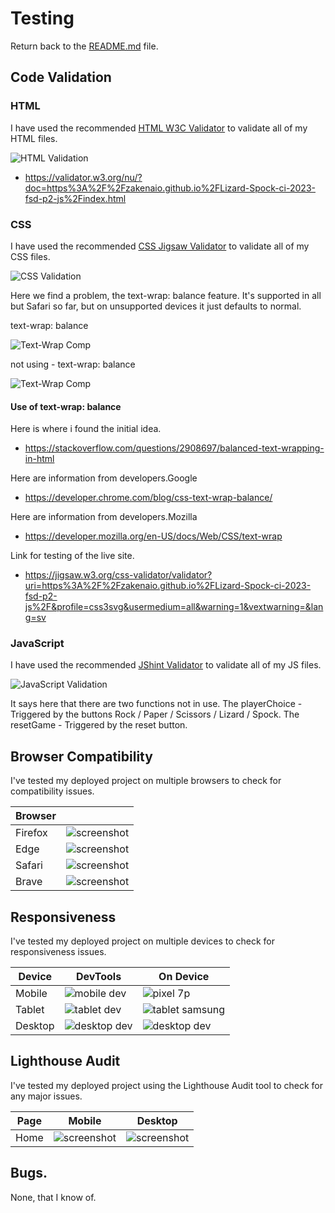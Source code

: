 # Testing

Return back to the [README.md](README.md) file.

## Code Validation

### HTML

I have used the recommended [HTML W3C Validator](https://validator.w3.org) to validate all of my HTML files.

![HTML Validation](documentation/test-w3html.png)

- https://validator.w3.org/nu/?doc=https%3A%2F%2Fzakenaio.github.io%2FLizard-Spock-ci-2023-fsd-p2-js%2Findex.html


### CSS

I have used the recommended [CSS Jigsaw Validator](https://jigsaw.w3.org/css-validator) to validate all of my CSS files.

![CSS Validation](documentation/test-w3css.png)

Here we find a problem, the text-wrap: balance feature. 
It's supported in all but Safari so far, but on unsupported devices 
it just defaults to normal. 

text-wrap: balance

![Text-Wrap Comp](documentation/feat-header-balance.png)

not using - text-wrap: balance

![Text-Wrap Comp](documentation/test-balance-comp-not.png)

#### Use of text-wrap: balance
Here is where i found the initial idea.
- https://stackoverflow.com/questions/2908697/balanced-text-wrapping-in-html

Here are information from developers.Google
- https://developer.chrome.com/blog/css-text-wrap-balance/

Here are information from developers.Mozilla
- https://developer.mozilla.org/en-US/docs/Web/CSS/text-wrap

Link for testing of the live site.
- https://jigsaw.w3.org/css-validator/validator?uri=https%3A%2F%2Fzakenaio.github.io%2FLizard-Spock-ci-2023-fsd-p2-js%2F&profile=css3svg&usermedium=all&warning=1&vextwarning=&lang=sv  


### JavaScript

I have used the recommended [JShint Validator](https://jshint.com) to validate all of my JS files.

![JavaScript Validation](doocumentation/test-javascript.png)

It says here that there are two functions not in use. 
The playerChoice - Triggered by the buttons Rock / Paper / Scissors / Lizard / Spock.
The resetGame - Triggered by the reset button.


## Browser Compatibility

I've tested my deployed project on multiple browsers to check for compatibility issues.

| Browser |  |
| --- | --- |
| Firefox | ![screenshot](documentation/test-browser-firefox.png) | 
| Edge | ![screenshot](documentation/test-browser-edge.png) | 
| Safari | ![screenshot](documentation/test-browser-safari.png) | 
| Brave | ![screenshot](documentation/test-browser-brave.png) | 


## Responsiveness

I've tested my deployed project on multiple devices to check for responsiveness issues.

| Device | DevTools | On Device |
| --- | --- | --- |
| Mobile  | ![mobile dev](documentation/test-respons-mobile.jpg) | ![pixel 7p](documentation/test-respons-mobile-p7.png) |
| Tablet  | ![tablet dev](documentation/test-respons-tablet.jpg) | ![tablet samsung](documentation/test-respons-tablet-samsung.png) |
| Desktop | ![desktop dev](documentation/test-respons-desktop.png) | ![desktop dev](documentation/test-respons-desktop-full.png) |  


## Lighthouse Audit

I've tested my deployed project using the Lighthouse Audit tool to check for any major issues.

| Page | Mobile | Desktop |
| --- | --- | --- |
| Home | ![screenshot](documentation/test-lighthouse-mobile.png) | ![screenshot](documentation/test-lighthouse-dektop.png) |


## Bugs.

None, that I know of. 